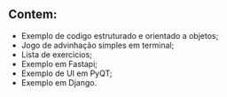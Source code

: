 ## Contem:
- Exemplo de codigo estruturado e orientado a objetos;
- Jogo de advinhação simples em terminal;
- Lista de exercicios;
- Exemplo em Fastapi;
- Exemplo de UI em PyQT;
- Exemplo em Django.
